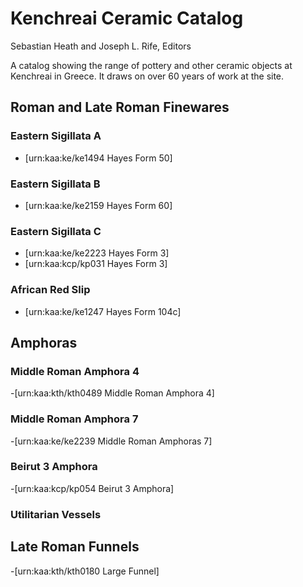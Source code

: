 # Kenchreai Ceramic Catalog
Sebastian Heath and Joseph L. Rife, Editors

A catalog showing the range of pottery and other ceramic objects at Kenchreai in Greece. It draws on over 60 years of work at the site.

## Roman and Late Roman Finewares

### Eastern Sigillata A
- [urn:kaa:ke/ke1494 Hayes Form 50]

### Eastern Sigillata B
- [urn:kaa:ke/ke2159 Hayes Form 60]


### Eastern Sigillata C
- [urn:kaa:ke/ke2223 Hayes Form 3]
- [urn:kaa:kcp/kp031 Hayes Form 3]

### African Red Slip
- [urn:kaa:ke/ke1247 Hayes Form 104c]

## Amphoras

### Middle Roman Amphora 4
-[urn:kaa:kth/kth0489 Middle Roman Amphora 4]

### Middle Roman Amphora 7
-[urn:kaa:ke/ke2239 Middle Roman Amphoras 7]

### Beirut 3 Amphora
-[urn:kaa:kcp/kp054 Beirut 3 Amphora]

### Utilitarian Vessels

## Late Roman Funnels
-[urn:kaa:kth/kth0180 Large Funnel]
